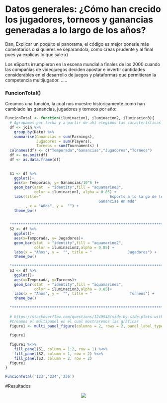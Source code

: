 # Datos generales: ¿Cómo han crecido los jugadores, torneos y ganancias generadas a lo largo de los años?

Dan, Explicar un poquito el panorama, el código es mejor ponerle más comentarios o si quieres ve separandola, como creas prudente y al final pues ya explicas lo que sale x) 



Los eSports irrumpieron en la escena mundial a finales de los 2000 cuando las compañías de videojuegos deciden apostar e invertir cantidades considerables en el desarrollo de juegos y plataformas que permitieran la competencia multijugador. .....


### FuncionTotal()

Creamos una función, la cual nos muestre historicamente como han cambiado las ganancias, jugadores y torneos por año:

```R
FuncionTotal <- function(iluminacion1, iluminacion2, iluminacion3){
  # Agrupamos por fecha y a partir de ahí elegimos las características deseadas 
  df <- join %>%
    group_by(Date) %>%
    summarise(Ganancias = sum(Earnings), 
              Jugadores = sum(Players), 
              Torneos = sum(Tournaments) )
  colnames(df) <- c("Temporada","Ganancias","Jugadores","Torneos")
  df <- na.omit(df)
  df <- as.data.frame(df)
  
  
  S1 <- df %>%
    ggplot()+
    aes(x= Temporada, y= Ganancias/10^6 )+
    geom_bar(stat  = "identity",fill = "aquamarine3",
             color = iluminacion1, alpha = 0.85) +
    labs(title="                               Esports a lo largo de los años   \n      
                                          Ganancias en mdd"
         , x = "Años", y =  "") +
    theme_bw()
  
  
  "***************************************************************************"
  S2 <- df %>%
    ggplot()+
    aes(x=Temporada, y= Jugadores)+
    geom_bar(stat  = "identity",fill = "aquamarine2",
             color = iluminacion2,alpha = 0.85) +
    labs(x = "Años", y =  "", title = "                Jugadores") +
    theme_bw()
  
  "***************************************************************************"
  S3 <- df %>%
    ggplot()+
    aes(x=Temporada, y=Torneos)+
    geom_bar(stat  = "identity",fill = "aquamarine3",
             color = iluminacion3,alpha = 0.85)+
    labs(x = "Años", y =  "", title = "                 Torneos") +
    theme_bw()
  
  "***************************************************************************"
  
  # https://stackoverflow.com/questions/1249548/side-by-side-plots-with-ggplot2
  #Creamos el múltipanel en el cual mostraremos las gráficas
  figure1 <- multi_panel_figure(columns = 2, rows = 2, panel_label_type = "none")
  
  figure1
  
  figure1 %<>%
    fill_panel(S1, column = 1:2, row = 1) %<>%
    fill_panel(S2, column = 1, row = 2) %<>%
    fill_panel(S3, column = 2, row = 2)
  figure1
}

FuncionTotal('123','234','236')
```

#Resultados 

<p align="center">
<img src="../../Imágenes/Proyecto1.jpeg">
</p>
